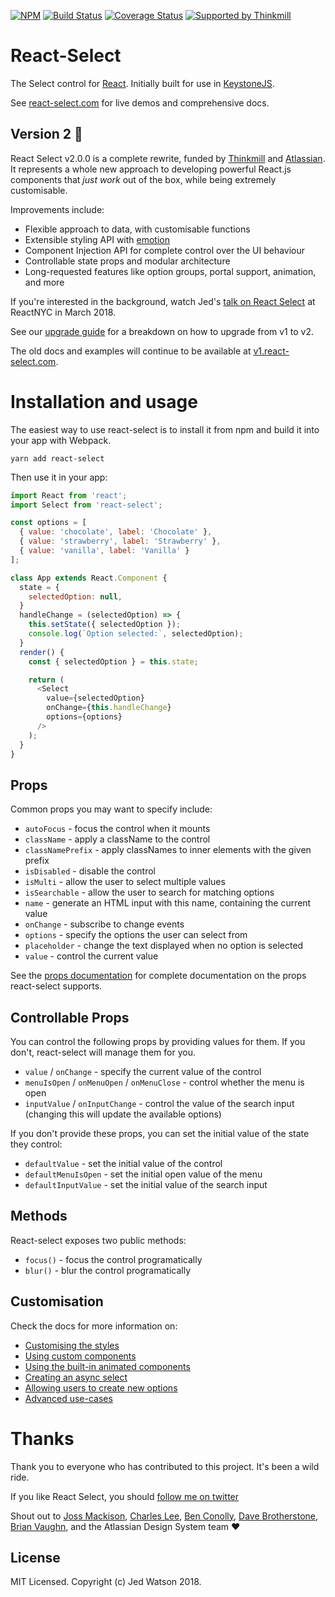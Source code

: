 [![NPM](https://img.shields.io/npm/v/react-select.svg)](https://www.npmjs.com/package/react-select)
[![Build Status](https://travis-ci.org/JedWatson/react-select.svg?branch=v2)](https://travis-ci.org/JedWatson/react-select)
[![Coverage Status](https://coveralls.io/repos/JedWatson/react-select/badge.svg?branch=v2&service=github)](https://coveralls.io/github/JedWatson/react-select?branch=v2)
[![Supported by Thinkmill](https://thinkmill.github.io/badge/heart.svg)](http://thinkmill.com.au/?utm_source=github&utm_medium=badge&utm_campaign=react-select)

# React-Select

The Select control for [React](https://reactjs.com). Initially built for use in [KeystoneJS](http://www.keystonejs.com).

See [react-select.com](https://www.react-select.com) for live demos and comprehensive docs.

## Version 2 🎉

React Select v2.0.0 is a complete rewrite, funded by [Thinkmill](https://www.thinkmill.com.au) and [Atlassian](https://atlaskit.atlassian.com). It represents a whole new approach to developing powerful React.js components that _just work_ out of the box, while being extremely customisable.

Improvements include:

* Flexible approach to data, with customisable functions
* Extensible styling API with [emotion](https://emotion.sh)
* Component Injection API for complete control over the UI behaviour
* Controllable state props and modular architecture
* Long-requested features like option groups, portal support, animation, and more

If you're interested in the background, watch Jed's [talk on React Select](https://youtu.be/Eb2wy-HNGMo) at ReactNYC in March 2018.

See our [upgrade guide](https://react-select.com/upgrade-guide) for a breakdown on how to upgrade from v1 to v2.

The old docs and examples will continue to be available at [v1.react-select.com](https://v1.react-select.com).

# Installation and usage

The easiest way to use react-select is to install it from npm and build it into your app with Webpack.

```
yarn add react-select
```

Then use it in your app:

```js
import React from 'react';
import Select from 'react-select';

const options = [
  { value: 'chocolate', label: 'Chocolate' },
  { value: 'strawberry', label: 'Strawberry' },
  { value: 'vanilla', label: 'Vanilla' }
];

class App extends React.Component {
  state = {
    selectedOption: null,
  }
  handleChange = (selectedOption) => {
    this.setState({ selectedOption });
    console.log(`Option selected:`, selectedOption);
  }
  render() {
    const { selectedOption } = this.state;

    return (
      <Select
        value={selectedOption}
        onChange={this.handleChange}
        options={options}
      />
    );
  }
}
```

## Props

Common props you may want to specify include:

* `autoFocus` - focus the control when it mounts
* `className` - apply a className to the control
* `classNamePrefix` - apply classNames to inner elements with the given prefix
* `isDisabled` - disable the control
* `isMulti` - allow the user to select multiple values
* `isSearchable` - allow the user to search for matching options
* `name` - generate an HTML input with this name, containing the current value
* `onChange` - subscribe to change events
* `options` - specify the options the user can select from
* `placeholder` - change the text displayed when no option is selected
* `value` - control the current value

See the [props documentation](https://www.react-select.com/props) for complete documentation on the props react-select supports.

## Controllable Props

You can control the following props by providing values for them. If you don't, react-select will manage them for you.

* `value` / `onChange` - specify the current value of the control
* `menuIsOpen` / `onMenuOpen` / `onMenuClose` - control whether the menu is open
* `inputValue` / `onInputChange` - control the value of the search input (changing this will update the available options)

If you don't provide these props, you can set the initial value of the state they control:

* `defaultValue` - set the initial value of the control
* `defaultMenuIsOpen` - set the initial open value of the menu
* `defaultInputValue` - set the initial value of the search input

## Methods

React-select exposes two public methods:

* `focus()` - focus the control programatically
* `blur()` - blur the control programatically

## Customisation

Check the docs for more information on:

* [Customising the styles](https://www.react-select.com/styles)
* [Using custom components](https://www.react-select.com/components)
* [Using the built-in animated components](https://www.react-select.com/home#animated-components)
* [Creating an async select](https://www.react-select.com/async)
* [Allowing users to create new options](https://www.react-select.com/creatable)
* [Advanced use-cases](https://www.react-select.com/advanced)

# Thanks

Thank you to everyone who has contributed to this project. It's been a wild ride.

If you like React Select, you should [follow me on twitter](https://twitter.com/jedwatson)

Shout out to [Joss Mackison](https://github.com/jossmac), [Charles Lee](https://github.com/gwyneplaine), [Ben Conolly](https://github.com/Noviny), [Dave Brotherstone](https://github.com/bruderstein), [Brian Vaughn](https://github.com/bvaughn), and the Atlassian Design System team ❤️

## License

MIT Licensed. Copyright (c) Jed Watson 2018.

